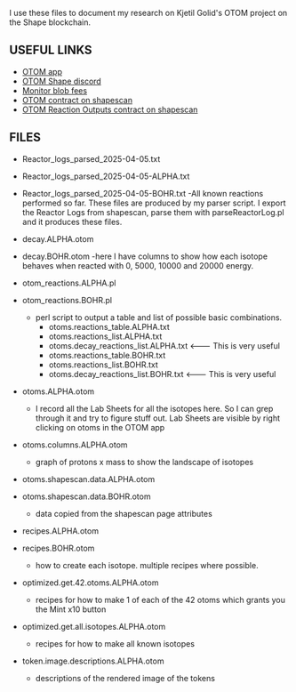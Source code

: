 I use these files to document my research on Kjetil Golid's OTOM project on the Shape blockchain.

## USEFUL LINKS
- [OTOM app](https://www.otom.xyz/)
- [OTOM Shape discord](https://discord.com/channels/1259842667513118730/1308152652705693798)
- [Monitor blob fees](https://ct.app/gasPrice/eth)
- [OTOM contract on shapescan](https://shapescan.xyz/token/0x2f9810789aebBB6cdC6c0332948fF3B6D11121E3?tab=read_write_proxy)
- [OTOM Reaction Outputs contract on shapescan](https://shapescan.xyz/token/0x7d5A370F277e1847E4f768a88758237c6E3456eD?tab=read_write_proxy)

## FILES

 - Reactor_logs_parsed_2025-04-05.txt
 - Reactor_logs_parsed_2025-04-05-ALPHA.txt
 - Reactor_logs_parsed_2025-04-05-BOHR.txt
    -All known reactions performed so far. These files are produced by my parser script. I export the Reactor Logs from shapescan, parse them with parseReactorLog.pl and it produces these files.

 - decay.ALPHA.otom
 - decay.BOHR.otom 
    -here I have columns to show how each isotope behaves when reacted with 0, 5000, 10000 and 20000 energy.

 - otom_reactions.ALPHA.pl
 - otom_reactions.BOHR.pl  
    - perl script to output a table and list of possible basic combinations.
      - otoms.reactions_table.ALPHA.txt
      - otoms.reactions_list.ALPHA.txt
      - otoms.decay_reactions_list.ALPHA.txt  <--- This is very useful
      - otoms.reactions_table.BOHR.txt
      - otoms.reactions_list.BOHR.txt
      - otoms.decay_reactions_list.BOHR.txt  <--- This is very useful

 - otoms.ALPHA.otom 
    - I record all the Lab Sheets for all the isotopes here. So I can grep through it and try to figure stuff out. Lab Sheets are visible by right clicking on otoms in the OTOM app

 - otoms.columns.ALPHA.otom 
    - graph of protons x mass to show the landscape of isotopes

 - otoms.shapescan.data.ALPHA.otom
 - otoms.shapescan.data.BOHR.otom 
    - data copied from the shapescan page attributes

 - recipes.ALPHA.otom
 - recipes.BOHR.otom 
    - how to create each isotope. multiple recipes where possible.

 - optimized.get.42.otoms.ALPHA.otom 
    - recipes for how to make 1 of each of the 42 otoms which grants you the Mint x10 button

 - optimized.get.all.isotopes.ALPHA.otom 
    - recipes for how to make all known isotopes

 - token.image.descriptions.ALPHA.otom 
    - descriptions of the rendered image of the tokens
